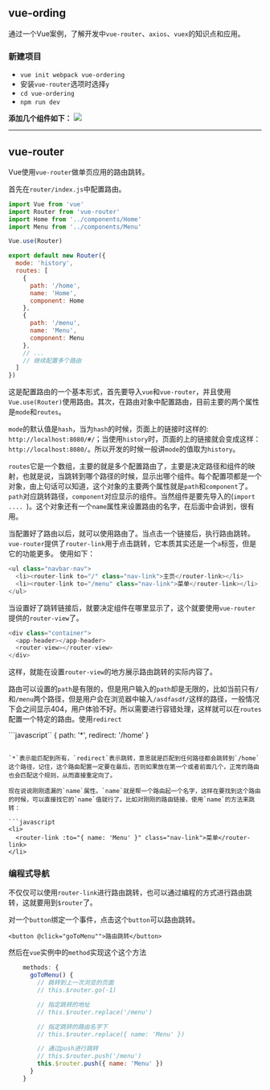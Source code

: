## vue-ording

通过一个Vue案例，了解开发中`vue-router`、`axios`、`vuex`的知识点和应用。

### 新建项目
- `vue init webpack vue-ordering`
- 安装`vue-router`选项时选择`y`
- `cd vue-ordering`
- `npm run dev`

**添加几个组件如下：**
![](/Users/qianguoqing/Documents/front-end-project-workspace/vue-ordering/images/组件目录.jpeg)

---

## vue-router

Vue使用`vue-router`做单页应用的路由跳转。

首先在`router/index.js`中配置路由。

```javascript
import Vue from 'vue'
import Router from 'vue-router'
import Home from '../components/Home'
import Menu from '../components/Menu'

Vue.use(Router)

export default new Router({
  mode: 'history',
  routes: [
    {
      path: '/home',
      name: 'Home',
      component: Home
    },
    {
      path: '/menu',
      name: 'Menu',
      component: Menu
    },
    // ...
    // 继续配置多个路由
  ]
})

```

这是配置路由的一个基本形式，首先要导入`vue`和`vue-router`，并且使用`Vue.use(Router)`使用路由。其次，在路由对象中配置路由，目前主要的两个属性是`mode`和`routes`。

`mode`的默认值是`hash`，当为`hash`的时候，页面上的链接时这样的: `http://localhost:8080/#/`；当使用`history`时，页面的上的链接就会变成这样：`http://localhost:8080/`。所以开发的时候一般讲`mode`的值取为`history`。

`routes`它是一个数组，主要的就是多个配置路由了，主要是决定路径和组件的映射，也就是说，当跳转到哪个路径的时候，显示出哪个组件。每个配置项都是一个对象，由上句话可以知道，这个对象的主要两个属性就是`path`和`component`了。`path`对应跳转路径，`component`对应显示的组件。当然组件是要先导入的(`import .... `)。这个对象还有一个`name`属性来设置路由的名字，在后面中会讲到，很有用。

当配置好了路由以后，就可以使用路由了。当点击一个链接后，执行路由跳转。`vue-router`提供了`router-link`用于点击跳转，它本质其实还是一个`a`标签，但是它的功能更多。
使用如下：

```javascript
<ul class="navbar-nav">
  <li><router-link to="/" class="nav-link">主页</router-link></li>
  <li><router-link to="/menu" class="nav-link">菜单</router-link></li>
</ul>
```

当设置好了跳转链接后，就要决定组件在哪里显示了，这个就要使用`vue-router`提供的`router-view`了。

```javascript
<div class="container">
  <app-header></app-header>
  <router-view></router-view>
</div>
```

这样，就能在设置`router-view`的地方展示路由跳转的实际内容了。

路由可以设置的`path`是有限的，但是用户输入的`path`却是无限的，比如当前只有`/`和`/menu`两个路径，但是用户会在浏览器中输入`/asdfasdf/`这样的路径，一般情况下会之间显示404，用户体验不好。所以需要进行容错处理，这样就可以在`routes`配置一个特定的路由。使用`redirect`

```javascript``
    {
      path: '*',
      redirect: '/home'
    }
```

`*`表示能匹配到所有，`redirect`表示跳转，意思就是匹配到任何路径都会跳转到`/home`这个路径，记住，这个路由配置一定要在最后，否则如果放在第一个或者前面几个，正常的路由也会匹配这个规则，从而直接重定向了。

现在说说刚刚遗漏的`name`属性。`name`就是帮一个路由起一个名字，这样在要找到这个路由的时候，可以直接找它的`name`值就行了。比如对刚刚的路由链接，使用`name`的方法来跳转：

```javascript
<li>
  <router-link :to="{ name: 'Menu' }" class="nav-link">菜单</router-link>
</li>
```

### 编程式导航
不仅仅可以使用`router-link`进行路由跳转，也可以通过编程的方式进行路由跳转，这就要用到`$router`了。

对一个`button`绑定一个事件，点击这个`button`可以路由跳转。

`<button @click="goToMenu"">路由跳转</button>`

然后在`vue`实例中的`method`实现这个这个方法

```javascript
    methods: {
      goToMenu() {
        // 跳转到上一次浏览的页面
        // this.$router.go(-1)

        // 指定跳转的地址
        // this.$router.replace('/menu')

        // 指定跳转的路由名字下
        // this.$router.replace({ name: 'Menu' })

        // 通过push进行跳转
        // this.$router.push('/menu')
        this.$router.push({ name: 'Menu' })
      }
    }
```